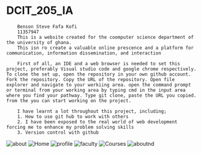# DCIT_205_IA

        Benson Steve Fafa Kofi
        11357947        
        This is a website created for the coomputer science department of the university of ghana. 
        This isn ro create a valuable online prescence and a platform for communication, information dissemination, and interaction

        First of all, an IDE and a web browser is needed to set this project, preferably Visual studio code and google chrome respectively. To clone the set up, open the repository in your own github account. Fork the repository. Copy the URL of the repository. Open file explorer and navigate to your workiing area. open the command prompt or terminal from your working area by typing cmd in the input area where you find your pathway. Type git clone, paste the URL you copied. from the you can start working on the project.

        I have learnt a lot throughout this project, including;
        1. How to use git hub to work with others
        2. I have been exposed to the real world of web development forcing me to enhance my problem solving skills
        3. Version control with github 
        
![about](https://github.com/Fafakofi/11357945_DCIT205/assets/151552622/01037b33-2184-4d26-ae8a-a93c24978eaf)
![Home](https://github.com/Fafakofi/11357945_DCIT205/assets/151552622/be127ba5-6367-4a63-9695-cd96c255a64d)
![profile](https://github.com/Fafakofi/11357945_DCIT205/assets/151552622/5e54bf3d-0792-4198-ab12-4bf7af3b6f9f)
![faculty](https://github.com/Fafakofi/11357945_DCIT205/assets/151552622/ad852f6f-9c39-4cb9-a91f-82cb5e161cd0)
![Courses](https://github.com/Fafakofi/11357945_DCIT205/assets/151552622/6627a66c-3d94-49f8-b60d-dc943c9d823e)
![aboutnd](https://github.com/Fafakofi/11357945_DCIT205/assets/151552622/16f8fb2d-c885-4305-a676-cb0439bb8a19)
     
    

